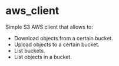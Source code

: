 # aws_client
Simple S3 AWS client that allows to:
* Download objects from a certain bucket.
* Upload objects to a certain bucket.
* List buckets.
* List objects in a bucket.
